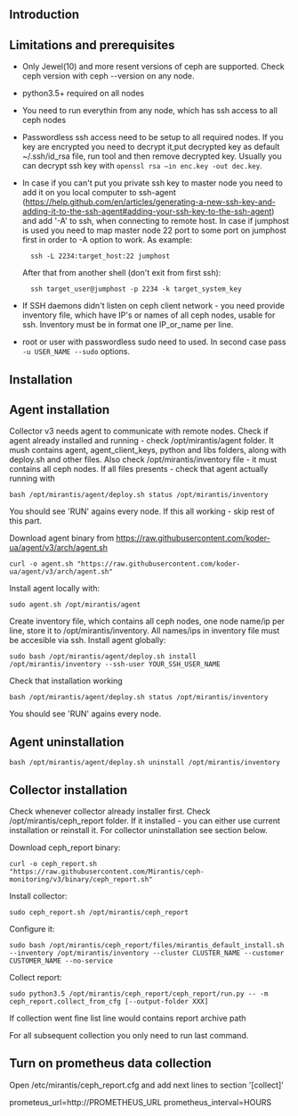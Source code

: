 Introduction
------------




Limitations and prerequisites
-----------------------------

* Only Jewel(10) and more resent versions of ceph are supported. Check ceph version with ceph --version on any node.
* python3.5+ required on all nodes
* You need to run everythin from any node, which has ssh access to all ceph nodes
* Passwordless ssh access need to be setup to all required nodes. If you key are encrypted you need to
  decrypt it,put decrypted key as default ~/.ssh/id_rsa file, run tool and then remove decrypted key.
  Usually you can decrypt ssh key with `openssl rsa –in enc.key -out dec.key`.
* In case if you can't put you private ssh key to master node you need to add it on you local computer to
  ssh-agent (https://help.github.com/en/articles/generating-a-new-ssh-key-and-adding-it-to-the-ssh-agent#adding-your-ssh-key-to-the-ssh-agent) and add '-A' to ssh, when connecting to remote host. In case if
  jumphost is used you need to map master node 22 port to some port on jumphost first in order to -A
  option to work. As example:

        ssh -L 2234:target_host:22 jumphost
  
  After that from another shell (don't exit from first ssh):
  
        ssh target_user@jumphost -p 2234 -k target_system_key

* If SSH daemons didn't listen on ceph client network - you need provide inventory file, which have IP's or names
  of all ceph nodes, usable for ssh. Inventory must be in format one IP_or_name per line.
* root or user with passwordless sudo need to used. In second case pass `-u USER_NAME --sudo` options.

Installation
------------

Agent installation
------------------

Collector v3 needs agent to communicate with remote nodes.
Check if agent already installed and running - check /opt/mirantis/agent
folder. It mush contains agent, agent_client_keys, python and libs folders, along with
deploy.sh and other files. Also check /opt/mirantis/inventory file - it must
contains all ceph nodes. If all files presents - check that agent actually running with
  
    bash /opt/mirantis/agent/deploy.sh status /opt/mirantis/inventory
  
You should see 'RUN' agains every node. If this all working - skip rest of this part.

Download agent binary from https://raw.githubusercontent.com/koder-ua/agent/v3/arch/agent.sh

    curl -o agent.sh "https://raw.githubusercontent.com/koder-ua/agent/v3/arch/agent.sh"

Install agent locally with:

    sudo agent.sh /opt/mirantis/agent

Create inventory file, which contains all ceph nodes, one node name/ip per line, store it to
/opt/mirantis/inventory. All names/ips in inventory file must be accesible via ssh.
Install agent globally:

    sudo bash /opt/mirantis/agent/deploy.sh install /opt/mirantis/inventory --ssh-user YOUR_SSH_USER_NAME

Check that installation working 

    bash /opt/mirantis/agent/deploy.sh status /opt/mirantis/inventory

You should see 'RUN' agains every node.

Agent uninstallation
--------------------

    bash /opt/mirantis/agent/deploy.sh uninstall /opt/mirantis/inventory

Collector installation
----------------------

Check whenever collector already installer first. Check /opt/mirantis/ceph_report folder.
If it installed - you can either use current installation or reinstall it. For collector
uninstallation see section below.

Download ceph_report binary:


    curl -o ceph_report.sh "https://raw.githubusercontent.com/Mirantis/ceph-monitoring/v3/binary/ceph_report.sh"


Install collector:
    
    sudo ceph_report.sh /opt/mirantis/ceph_report

Configure it:


    sudo bash /opt/mirantis/ceph_report/files/mirantis_default_install.sh --inventory /opt/mirantis/inventory --cluster CLUSTER_NAME --customer CUSTOMER_NAME --no-service

    
Collect report:

    sudo python3.5 /opt/mirantis/ceph_report/ceph_report/run.py -- -m ceph_report.collect_from_cfg [--output-folder XXX]

If collection went fine list line would contains report archive path

For all subsequent collection you only need to run last command.


Turn on prometheus data collection
---------------------------------

Open /etc/mirantis/ceph_report.cfg and add next lines to section '[collect]'

prometeus_url=http://PROMETHEUS_URL
prometheus_interval=HOURS
